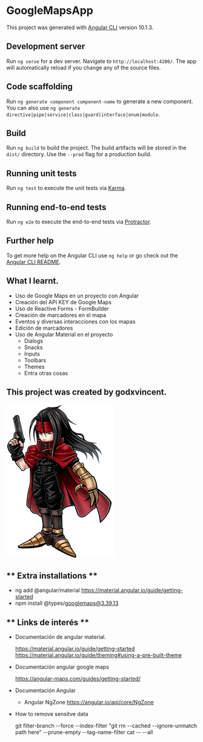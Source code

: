 # GoogleMapsApp

This project was generated with [Angular CLI](https://github.com/angular/angular-cli) version 10.1.3.

## Development server

Run `ng serve` for a dev server. Navigate to `http://localhost:4200/`. The app will automatically reload if you change any of the source files.

## Code scaffolding

Run `ng generate component component-name` to generate a new component. You can also use `ng generate directive|pipe|service|class|guard|interface|enum|module`.

## Build

Run `ng build` to build the project. The build artifacts will be stored in the `dist/` directory. Use the `--prod` flag for a production build.

## Running unit tests

Run `ng test` to execute the unit tests via [Karma](https://karma-runner.github.io).

## Running end-to-end tests

Run `ng e2e` to execute the end-to-end tests via [Protractor](http://www.protractortest.org/).

## Further help

To get more help on the Angular CLI use `ng help` or go check out the [Angular CLI README](https://github.com/angular/angular-cli/blob/master/README.md).

## What I learnt.

* Uso de Google Maps en un proyecto con Angular
* Creación del API KEY de Google Maps
* Uso de Reactive Forms - FormBuilder
* Creación de marcadores en el mapa
* Eventos y diversas interacciones con los mapas
* Edición de marcadores
* Uso de Angular Material en el proyecto
  * Dialogs
  * Snacks
  * Inputs
  * Toolbars
  * Themes
  * Entra otras cosas
## **This project was created by godxvincent.**

![Godxvincent](DFFOO_Vincent_Valentine.png)

## ** Extra installations **
* ng add @angular/material  https://material.angular.io/guide/getting-started
* npm install @types/googlemaps@3.39.13



## ** Links de interés  ** 
* Documentación de angular material.

    https://material.angular.io/guide/getting-started
    https://material.angular.io/guide/theming#using-a-pre-built-theme

* Documentación angular google maps

    https://angular-maps.com/guides/getting-started/

* Documentación Angular
    * Angular NgZone https://angular.io/api/core/NgZone

* How to remove sensitve data

    git filter-branch --force --index-filter "git rm --cached --ignore-unmatch path here" --prune-empty --tag-name-filter cat -- --all


